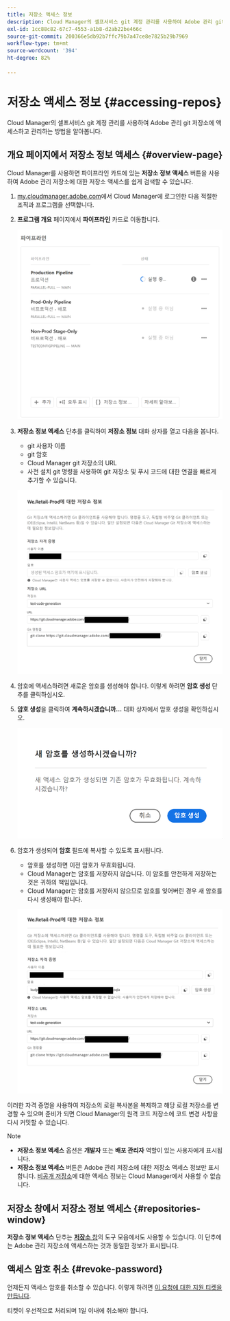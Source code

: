```yaml
---
title: 저장소 액세스 정보
description: Cloud Manager의 셀프서비스 git 계정 관리를 사용하여 Adobe 관리 git 저장소에 액세스하고 관리하는 방법을 알아봅니다.
exl-id: 1cc88c82-67c7-4553-a1b8-d2ab22be466c
source-git-commit: 200366e5db92b7ffc79b7a47ce8e7825b29b7969
workflow-type: tm+mt
source-wordcount: '394'
ht-degree: 82%

---
```


# 저장소 액세스 정보 {#accessing-repos}

Cloud Manager의 셀프서비스 git 계정 관리를 사용하여 Adobe 관리 git 저장소에 액세스하고 관리하는 방법을 알아봅니다.

## 개요 페이지에서 저장소 정보 액세스 {#overview-page}

Cloud Manager를 사용하면 파이프라인 카드에 있는 **저장소 정보 액세스** 버튼을 사용하여 Adobe 관리 저장소에 대한 저장소 액세스를 쉽게 검색할 수 있습니다.

1. [my.cloudmanager.adobe.com](https://my.cloudmanager.adobe.com/)에서 Cloud Manager에 로그인한 다음 적절한 조직과 프로그램을 선택합니다.

1. **프로그램 개요** 페이지에서 **파이프라인** 카드로 이동합니다.

   ![환경 카드의 저장소 정보 액세스 버튼](assets/pipelines-card.png)

1. **저장소 정보 액세스** 단추를 클릭하여 **저장소 정보** 대화 상자를 열고 다음을 봅니다.

   * git 사용자 이름
   * git 암호
   * Cloud Manager git 저장소의 URL
   * 사전 설치 git 명령을 사용하여 git 저장소 및 푸시 코드에 대한 연결을 빠르게 추가할 수 있습니다.

   ![저장소 정보 창](assets/access-repo-info.png)

1. 암호에 액세스하려면 새로운 암호를 생성해야 합니다. 이렇게 하려면 **암호 생성** 단추를 클릭하십시오.

1. **암호 생성**&#x200B;을 클릭하여 **계속하시겠습니까...** 대화 상자에서 암호 생성을 확인하십시오.

   ![암호 생성 확인](assets/confirm-password-generation.png)

1. 암호가 생성되어 **암호** 필드에 복사할 수 있도록 표시됩니다.

   * 암호를 생성하면 이전 암호가 무효화됩니다.
   * Cloud Manager는 암호를 저장하지 않습니다. 이 암호를 안전하게 저장하는 것은 귀하의 책임입니다.
   * Cloud Manager는 암호를 저장하지 않으므로 암호를 잊어버린 경우 새 암호를 다시 생성해야 합니다.

   ![생성된 암호의 예](assets/generated-password.png)

이러한 자격 증명을 사용하여 저장소의 로컬 복사본을 복제하고 해당 로컬 저장소를 변경할 수 있으며 준비가 되면 Cloud Manager의 원격 코드 저장소에 코드 변경 사항을 다시 커밋할 수 있습니다.

>[!NOTE]
>
>* **저장소 정보 액세스** 옵션은 **개발자** 또는 **배포 관리자** 역할이 있는 사용자에게 표시됩니다.
>* **저장소 정보 액세스** 버튼은 Adobe 관리 저장소에 대한 저장소 액세스 정보만 표시합니다. [비공개 저장소](private-repositories.md)에 대한 액세스 정보는 Cloud Manager에서 사용할 수 없습니다.

## 저장소 창에서 저장소 정보 액세스 {#repositories-window}

**저장소 정보 액세스** 단추는 [**저장소** 창](managing-repositories.md)의 도구 모음에서도 사용할 수 있습니다. 이 단추에는 Adobe 관리 저장소에 액세스하는 것과 동일한 정보가 표시됩니다.

## 액세스 암호 취소 {#revoke-password}

언제든지 액세스 암호를 취소할 수 있습니다. 이렇게 하려면 [이 요청에 대한 지원 티켓을 만듭니다](https://experienceleague.adobe.com/?support-solution=Experience+Manager&amp;support-tab=home#support).

티켓이 우선적으로 처리되며 1일 이내에 취소해야 합니다.
